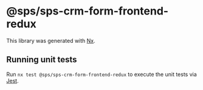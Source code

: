 # @sps/sps-crm-form-frontend-redux

This library was generated with [Nx](https://nx.dev).

## Running unit tests

Run `nx test @sps/sps-crm-form-frontend-redux` to execute the unit tests via [Jest](https://jestjs.io).
